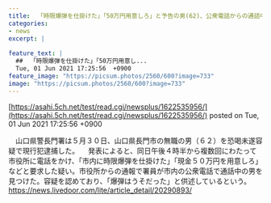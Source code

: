 ```yaml
---
title:  「時限爆弾を仕掛けた」「50万円用意しろ」と予告の男(62)、公衆電話からの通話中に見つかり逮捕  
categories:
- news
excerpt: |
  
feature_text: |
  ##  「時限爆弾を仕掛けた」「50万円用意し...
  Tue, 01 Jun 2021 17:25:56  +0900
feature_image: "https://picsum.photos/2560/600?image=733"
image: "https://picsum.photos/2560/600?image=733"
---
```


[https://asahi.5ch.net/test/read.cgi/newsplus/1622535956/](https://asahi.5ch.net/test/read.cgi/newsplus/1622535956/)
posted on Tue, 01 Jun 2021 17:25:56  +0900

<!--more-->

　山口県警長門署は５月３０日、山口県長門市の無職の男（６２）を恐喝未遂容疑で現行犯逮捕した。 　発表によると、同日午後４時半から複数回にわたって市役所に電話をかけ、「市内に時限爆弾を仕掛けた」「現金５０万円を用意しろ」などと要求した疑い。市役所からの通報で署員が市内の公衆電話で通話中の男を見つけた。容疑を認めており、「爆弾はうそだった」と供述しているという。 https://news.livedoor.com/lite/article_detail/20290893/
